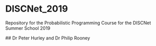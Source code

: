 # DISCNet_2019
Repository for the Probabilistic Programming Course for the DISCNet Summer School 2019

## Dr Peter Hurley and Dr Philip Rooney

